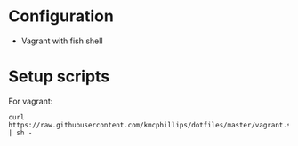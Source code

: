 # Configuration

* Vagrant with fish shell

# Setup scripts

For vagrant:

```
curl https://raw.githubusercontent.com/kmcphillips/dotfiles/master/vagrant.sh | sh -
```

